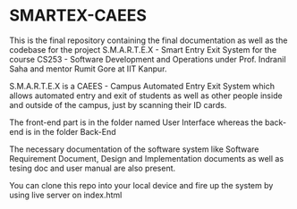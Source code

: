# SMARTEX-CAEES

This is the final repository containing the final documentation as well as the codebase for the project S.M.A.R.T.E.X - Smart Entry Exit System for the course CS253 - Software Development and Operations under Prof. Indranil Saha and mentor Rumit Gore at IIT Kanpur.

S.M.A.R.T.E.X is a CAEES - Campus Automated Entry Exit System which allows automated entry and exit of students as well as other people inside and outside of the campus, just by scanning their ID cards.

The front-end part is in the folder named User Interface whereas the back-end is in the folder Back-End

The necessary documentation of the software system like Software Requirement Document, Design and Implementation documents as well as tesing doc and user manual are also present.

You can clone this repo into your local device and fire up the system by using live server on index.html

